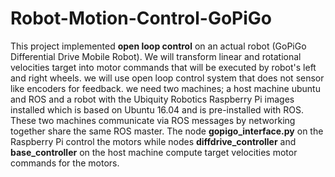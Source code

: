 # Robot-Motion-Control-GoPiGo
This project implemented **open loop control** on an actual robot (GoPiGo Differential Drive Mobile Robot). We will transform 
linear and rotational velocities target into motor commands that will be executed by robot's left and right wheels. we will 
use open loop control system that does not sensor like encoders for feedback.
we need two machines; a host machine ubuntu and ROS and a robot with the Ubiquity Robotics Raspberry Pi images installed which 
is based on Ubuntu 16.04 and is pre-installed with ROS.
These two machines communicate via ROS messages by networking together share the same ROS master. The node **gopigo_interface.py**
on the Raspberry Pi control the motors while nodes **diffdrive_controller** and **base_controller** on the host machine compute target velocities motor commands for the motors.
